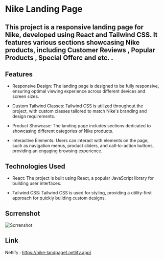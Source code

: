 # Nike Landing Page

## This project is a responsive landing page for Nike, developed using React and Tailwind CSS. It features various sections showcasing Nike products, including Customer Reviews , Popular Products , Special Offerc and etc. .

## Features

   - Responsive Design: The landing page is designed to be fully responsive, ensuring optimal viewing experience across different devices and screen sizes.

  - Custom Tailwind Classes: Tailwind CSS is utilized throughout the project, with custom classes tailored to match Nike's branding and design requirements.

  - Product Showcase: The landing page includes sections dedicated to showcasing different categories of Nike products.

  -  Interactive Elements: Users can interact with elements on the page, such as navigation menus, product sliders, and call-to-action buttons, providing an engaging browsing experience.

## Technologies Used

   - React: The project is built using React, a popular JavaScript library for building user interfaces.

  - Tailwind CSS: Tailwind CSS is used for styling, providing a utility-first approach for quickly building custom designs.

## Scrrenshot
![Scrrenshot](https://github.com/Mahdii-Kariimiian/Nike-Landpage/assets/134393975/bd1890e0-f6dd-4288-9505-f2a6759ed917)


## Link

Netlify : https://nike-landpage1.netlify.app/

